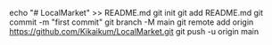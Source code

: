 echo "# LocalMarket" >> README.md
git init
git add README.md
git commit -m "first commit"
git branch -M main
git remote add origin https://github.com/Kikaikum/LocalMarket.git
git push -u origin main
